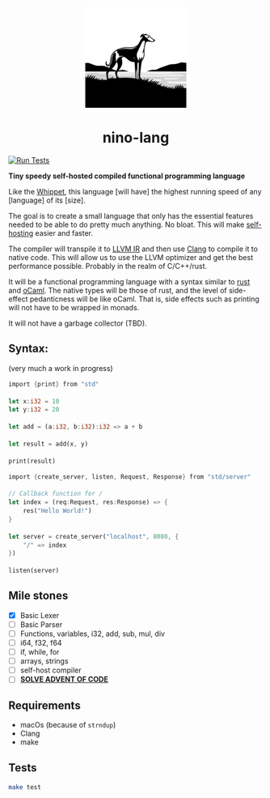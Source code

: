 <div>
    <p align="center"><img src="logo.png" height="200px" width="200px" /></p>
    <h1 align="center">nino-lang</h1>
</div>

[![Run Tests](https://github.com/ridulfo/nino-lang/actions/workflows/on-main.yaml/badge.svg)](https://github.com/ridulfo/nino-lang/actions/workflows/on-main.yaml)

**Tiny speedy self-hosted compiled functional programming language**

Like the [Whippet](https://en.wikipedia.org/wiki/Whippet), this language [will have] the highest running speed of any [language] of its [size].

The goal is to create a small language that only has the essential features needed to be able to do pretty much anything. No bloat. This will make [self-hosting](<https://en.wikipedia.org/wiki/Self-hosting_(compilers)>) easier and faster.

The compiler will transpile it to [LLVM IR](https://en.wikipedia.org/wiki/LLVM#Intermediate_representation) and then use [Clang](https://en.wikipedia.org/wiki/Clang) to compile it to native code. This will allow us to use the LLVM optimizer and get the best performance possible. Probably in the realm of C/C++/rust.

It will be a functional programming language with a syntax similar to [rust](<https://en.wikipedia.org/wiki/Rust_(programming_language)#Syntax_and_features>) and [oCaml](https://en.wikipedia.org/wiki/OCaml#Code_examples). The native types will be those of rust, and the level of side-effect pedanticness will be like oCaml. That is, side effects such as printing will not have to be wrapped in monads.

It will not have a garbage collector (TBD).

## Syntax:

(very much a work in progress)

```Rust
import {print} from "std"

let x:i32 = 10
let y:i32 = 20

let add = (a:i32, b:i32):i32 => a + b

let result = add(x, y)

print(result)
```

```Rust
import {create_server, listen, Request, Response} from "std/server"

// Callback function for /
let index = (req:Request, res:Response) => {
    res("Hello World!")
}

let server = create_server("localhost", 8080, {
    "/" => index
})

listen(server)
```


## Mile stones

- [x] Basic Lexer
- [ ] Basic Parser
- [ ] Functions, variables, i32, add, sub, mul, div
- [ ] i64, f32, f64
- [ ] if, while, for
- [ ] arrays, strings
- [ ] self-host compiler
- [ ] [**SOLVE ADVENT OF CODE**](https://time-since.nicolo.io/#/20231201-000000?title=Advent+of+code)

## Requirements

- macOs (because of `strndup`)
- Clang
- make

## Tests

```bash
make test
```
